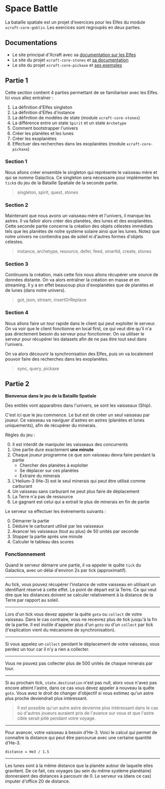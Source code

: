 # Space Battle

La bataille spatiale est un projet d'exercices pour les Elfes du module `xcraft-core-goblin`.
Les exercices sont regroupés en deux parties.

## Documentations

- Le site principal d'Xcraft avec sa [documentation sur les Elfes][1]
- Le site du projet `xcraft-core-stones` et [sa documentation][2]
- Le site du projet `xcraft-core-pickaxe` et [ses exemples][3]

## Partie 1

Cette section contient 4 parties permettant de se familiariser avec les Elfes.
Ici vous allez entraîner :

1. La définition d'Elfes singleton
2. La définition d'Elfes d'instance
3. La définition de modèles de state (module `xcraft-core-stones`)
4. La différence entre un state `Spirit` et un state `Archetype`
5. Comment bootstrapper l'univers
6. Créer les planètes et les lunes
7. Créer les exoplanètes
8. Effectuer des recherches dans les exoplanètes (module `xcraft-core-pickaxe`)

### Section 1

Nous allons créer ensemble le singleton qui représente le vaisseau mère et qui
se nomme Galactica. Ce singleton sera nécessaire pour implémenter les `tick`s
du jeu de la Bataille Spatiale de la seconde partie.

> singleton, spirit, quest, stones

### Section 2

Maintenant que nous avons un vaisseau mère et l'univers, il manque les
astres. Il va falloir alors créer des planètes, des lunes et des exoplanètes.
Cette seconde partie concerne la création des objets célestes immédiats
tels que les planètes de notre système solaire ainsi que les lunes. Notez
que notre univers ne contiendra pas de soleil ni d'autres formes d'objets
célestes.

> instance, archetype, resource, defer, feed, smartId, create, stones

### Section 3

Continuons la création, mais cette fois nous allons récupérer une source de
données distante. On va alors entraîner la création en masse et en streaming.
Il y a en effet beaucoup plus d'exoplanètes que de planètes et de lunes (dans
notre univers).

> got, json, stream, insertOrReplace

### Section 4

Nous allons faire un tour rapide dans le client qui peut exploiter le serveur.
On va voir que le client fonctionne en local first, ce qui veut dire qu'il
n'a pas directement besoin du serveur pour fonctionner. On va utiliser le serveur
pour récupérer les datasets afin de ne pas être tout seul dans l'univers.

On va alors découvrir la synchronisation des Elfes, puis on va localement
pouvoir faire des recherches dans les exoplanètes.

> sync, query, pickaxe

## Partie 2

**Bienvenue dans le jeu de la Bataille Spatiale**

Des entités vont apparaîtres dans l'univers, se sont les vaisseaux (Ship).

C'est ici que le jeu commence. Le but est de créer un seul vaisseau par joueur.
Ce vaisseau va naviguer d'astres en astres (planètes et lunes uniquements), afin
de récupérer du minerais.

Règles du jeu :

0. Il est interdit de manipuler les vaisseaux des concurrents
1. Une partie dure exactement **une minute**
2. Chaque joueur programme ce que son vaisseau devra faire pendant la partie
   - Chercher des planètes à exploiter
   - Se déplacer sur ces planètes
   - Extraire du minerais
3. L'Helium-3 (He-3) est le seul minerais qui peut être utilisé comme carburant
4. Un vaisseau sans carburant ne peut plus faire de déplacement
5. La Terre n'a pas de ressource
6. Le gagnant est celui qui a extrait le plus de minerais en fin de partie

Le serveur va effectuer les événements suivants :

0. Démarrer la partie
1. Déduire le carburant utilisé par les vaisseaux
2. Avancer les vaisseaux (tout au plus) de 50 unités par seconde
3. Stopper la partie après une minute
4. Calculer le tableau des scores

### Fonctionnement

Quand le serveur démarre une partie, il va appeler le quête `tick` du Galactica,
avec un délai d'environ 2s par tick (approximatif).

---

Au tick, vous pouvez récupérer l'instance de votre vaisseau en utilisant
un identifiant réservé à cette effet. Le point de départ est la Terre.
Ce qui veut dire que les distances doivent se calculer relativement à la distance
de la Terre par rapport au soleil.

---

Lors d'un tick vous devez appeler la quête `goto` ou `collect` de votre vaisseau.
Dans le cas contraire, vous ne recevrez plus de tick jusqu'à la fin de la partie.
Il est inutile d'appeler plus d'un `goto` ou d'un `collect` par tick (l'explication
vient du mécanisme de synchronisation).

---

Si vous appelez un `collect` pendant le déplacement de votre vaisseau, vous perdez
un tour car il n'y a rien a collecter.

---

Vous ne pouvez pas collecter plus de 500 unités de chaque minerais par tour.

---

Si au prochain tick, `state.destination` n'est pas null, alors vous n'avez pas
encore atteint l'astre, dans ce cas vous devez appeler à nouveau la quête `goto`.
Vous avez le droit de changer d'objectif si vous estimez qu'un astre plus proche
deviendrait plus intéressant.

> Il est possible qu'un autre astre devienne plus intéressant dans le cas où
> d'autres joueurs auraient pris de l'avance sur vous et que l'astre cible
> serait pillé pendant votre voyage.

---

Pour avancer, votre vaisseau à besoin d'He-3. Voici le calcul qui permet de connaître
la distance qui peut être parcourue avec une certaine quantité d'He-3.

```
distance = He3 / 1.5
```

---

Les lunes sont à la même distance que la planète autour de laquelle elles gravitent.
De ce fait, ces voyages (au sein du même système planétaire) donneraient des
distances à parcourir de 0. Le serveur va (dans ce cas) imputer d'office 20 de
distance.

[1]: http://xcraft.ch/elves/
[2]: https://github.com/Xcraft-Inc/xcraft-core-stones/blob/master/README.md
[3]: https://github.com/Xcraft-Inc/xcraft-core-pickaxe/blob/master/lib/examples.js
